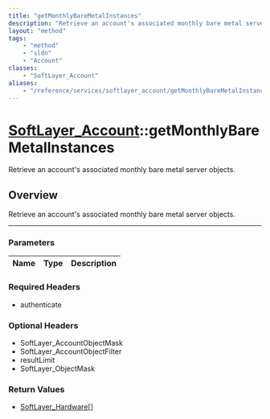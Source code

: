 ```yaml
---
title: "getMonthlyBareMetalInstances"
description: "Retrieve an account's associated monthly bare metal server objects."
layout: "method"
tags:
    - "method"
    - "sldn"
    - "Account"
classes:
    - "SoftLayer_Account"
aliases:
    - "/reference/services/softlayer_account/getMonthlyBareMetalInstances"
---
```

# [SoftLayer_Account](/reference/services/SoftLayer_Account)::getMonthlyBareMetalInstances


Retrieve an account's associated monthly bare metal server objects.


## Overview 
Retrieve an account's associated monthly bare metal server objects.

-----

### Parameters 
|Name | Type | Description |
| --- | --- | --- |


### Required Headers
* authenticate


### Optional Headers
* SoftLayer_AccountObjectMask
* SoftLayer_AccountObjectFilter
* resultLimit
* SoftLayer_ObjectMask

### Return Values
* <a href='/reference/datatypes/SoftLayer_Hardware'>SoftLayer_Hardware[] </a>





